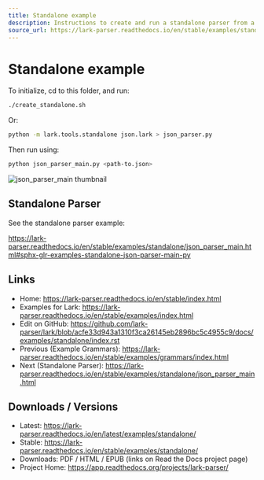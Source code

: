 ```yaml
---
title: Standalone example
description: Instructions to create and run a standalone parser from a Lark grammar.
source_url: https://lark-parser.readthedocs.io/en/stable/examples/standalone
---
```


# Standalone example

To initialize, cd to this folder, and run:

```bash
./create_standalone.sh
```

Or:

```bash
python -m lark.tools.standalone json.lark > json_parser.py
```

Then run using:

```bash
python json_parser_main.py <path-to.json>
```


![json_parser_main thumbnail](https://lark-parser.readthedocs.io/en/stable/_images/sphx_glr_json_parser_main_thumb.png)

## Standalone Parser

See the standalone parser example:

https://lark-parser.readthedocs.io/en/stable/examples/standalone/json_parser_main.html#sphx-glr-examples-standalone-json-parser-main-py

## Links

- Home: https://lark-parser.readthedocs.io/en/stable/index.html
- Examples for Lark: https://lark-parser.readthedocs.io/en/stable/examples/index.html
- Edit on GitHub: https://github.com/lark-parser/lark/blob/acfe33d943a1310f3ca26145eb2896bc5c4955c9/docs/examples/standalone/index.rst
- Previous (Example Grammars): https://lark-parser.readthedocs.io/en/stable/examples/grammars/index.html
- Next (Standalone Parser): https://lark-parser.readthedocs.io/en/stable/examples/standalone/json_parser_main.html

## Downloads / Versions

- Latest: https://lark-parser.readthedocs.io/en/latest/examples/standalone/
- Stable: https://lark-parser.readthedocs.io/en/stable/examples/standalone/
- Downloads: PDF / HTML / EPUB (links on Read the Docs project page)
- Project Home: https://app.readthedocs.org/projects/lark-parser/
